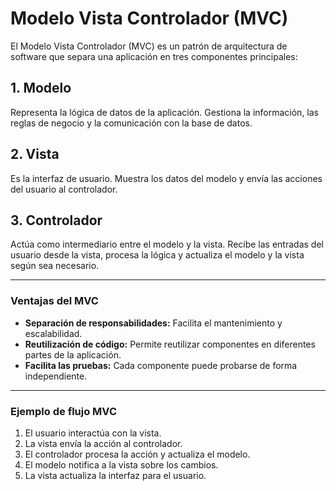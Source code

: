 # Modelo Vista Controlador (MVC)

El Modelo Vista Controlador (MVC) es un patrón de arquitectura de software que separa una aplicación en tres componentes principales:

## 1. Modelo

Representa la lógica de datos de la aplicación. Gestiona la información, las reglas de negocio y la comunicación con la base de datos.

## 2. Vista

Es la interfaz de usuario. Muestra los datos del modelo y envía las acciones del usuario al controlador.

## 3. Controlador

Actúa como intermediario entre el modelo y la vista. Recibe las entradas del usuario desde la vista, procesa la lógica y actualiza el modelo y la vista según sea necesario.

---

### Ventajas del MVC

- **Separación de responsabilidades:** Facilita el mantenimiento y escalabilidad.
- **Reutilización de código:** Permite reutilizar componentes en diferentes partes de la aplicación.
- **Facilita las pruebas:** Cada componente puede probarse de forma independiente.

---

### Ejemplo de flujo MVC

1. El usuario interactúa con la vista.
2. La vista envía la acción al controlador.
3. El controlador procesa la acción y actualiza el modelo.
4. El modelo notifica a la vista sobre los cambios.
5. La vista actualiza la interfaz para el usuario.
